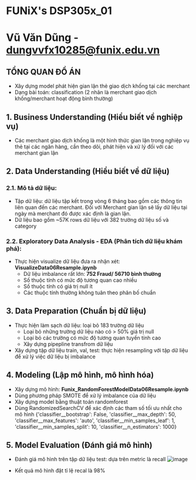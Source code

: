 # FUNiX's DSP305x_01

# Vũ Văn Dũng - dungvvfx10285@funix.edu.vn

## TỔNG QUAN ĐỒ ÁN
- Xây dựng model phát hiện gian lận thẻ giao dịch khống tại các merchant
- Dạng bài toán: classification (2 nhãn là merchant giao dịch khống/merchant hoạt động bình thường)

## 1. Business Understanding (Hiểu biết về nghiệp vụ)
- Các merchant giao dịch khống là một hình thức gian lận trong nghiệp vụ thẻ tại các ngân hàng, cần theo dõi, phát hiện và xử lý đối với các merchant gian lận
## 2. Data Understanding (Hiểu biết về dữ liệu)
### 2.1. Mô tả dữ liệu:
- Tập dữ liệu: dữ liệu tập kết trong vòng 6 tháng bao gồm các thông tin liên quan đến các merchant. Đối với Merchant gian lận sẽ lấy dữ liệu tại ngày mà merchant đó được xác định là gian lận.
- Dữ liệu bao gồm ~57K rows dữ liệu với 382 trường dữ liệu số và category 
### 2.2. Exploratory Data Analysis - EDA (Phân tích dữ liệu khám phá):
- Thực hiện visualize dữ liệu đưa ra nhận xét: **VisualizeData06Resample.ipynb**
  + Dữ liệu imbalance rất lớn: **752 Fraud/ 56710 bình thường**
  + Số thuộc tính có mức độ tương quan cao nhiều
  + Số thuộc tính có giá trị null ít
  + Các thuộc tính thường không tuân theo phân bố chuẩn  
## 3. Data Preparation (Chuẩn bị dữ liệu)
- Thực hiện làm sạch dữ liệu: loại bỏ 183 trường dữ liệu
  + Loại bỏ những trường dữ liệu nào có > 50% giá trị null
  + Loại bỏ các trường có mức độ tương quan tuyến tính cao
  + Xây dựng pipepline transfrom dữ liệu  
- Xây dựng tập dữ liệu train, val, test: thực hiện resampling với tập dữ liệu để xử lý việc dữ liệu bị imbalance
## 4. Modeling (Lập mô hình, mô hình hóa)
- Xây dựng mô hình: **Funix_RandomForestModelData06Resample.ipynb**
- Dùng phương pháp SMOTE để xử lý imbalance của dữ liệu
- Xây dựng model bằng thuật toán randomforest
- Dùng RandomizedSearchCV để xác định các tham số tối ưu nhất cho mô hình
  {'classifier__bootstrap': False,
 'classifier__max_depth': 50,
 'classifier__max_features': 'auto',
 'classifier__min_samples_leaf': 1,
 'classifier__min_samples_split': 10,
 'classifier__n_estimators': 1000}
## 5.  Model Evaluation (Đánh giá mô hình)
- Đánh giá mô hình trên tập dữ liệu test: dựa trên metric là recall
![image](https://user-images.githubusercontent.com/21106518/163090307-a2f8c1f6-a16a-4b4d-b4a3-64f17935cd09.png)
                  
- Kết quả mô hình đặt tỉ lệ recal là 98%
